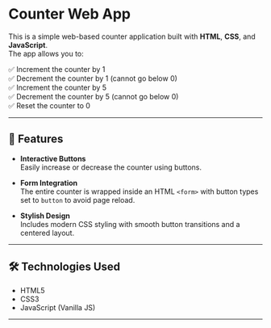 # Counter Web App

This is a simple web-based counter application built with **HTML**, **CSS**, and **JavaScript**.  
The app allows you to:

✅ Increment the counter by 1  
✅ Decrement the counter by 1 (cannot go below 0)  
✅ Increment the counter by 5  
✅ Decrement the counter by 5 (cannot go below 0)  
✅ Reset the counter to 0

---

## 🚀 Features

- **Interactive Buttons**  
  Easily increase or decrease the counter using buttons.

- **Form Integration**  
  The entire counter is wrapped inside an HTML `<form>` with button types set to `button` to avoid page reload.

- **Stylish Design**  
  Includes modern CSS styling with smooth button transitions and a centered layout.

---

## 🛠️ Technologies Used

- HTML5
- CSS3
- JavaScript (Vanilla JS)

---
